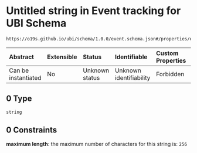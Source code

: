 # Untitled string in Event tracking for UBI Schema

```txt
https://o19s.github.io/ubi/schema/1.0.0/event.schema.json#/properties/event_attributes/properties/object/properties/object_id/anyOf/0
```



| Abstract            | Extensible | Status         | Identifiable            | Custom Properties | Additional Properties | Access Restrictions | Defined In                                                                      |
| :------------------ | :--------- | :------------- | :---------------------- | :---------------- | :-------------------- | :------------------ | :------------------------------------------------------------------------------ |
| Can be instantiated | No         | Unknown status | Unknown identifiability | Forbidden         | Allowed               | none                | [event.schema.json\*](../../out/1.0.0/event.schema.json "open original schema") |

## 0 Type

`string`

## 0 Constraints

**maximum length**: the maximum number of characters for this string is: `256`
